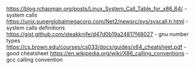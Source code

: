https://blog.rchapman.org/posts/Linux_System_Call_Table_for_x86_64/ - system calls
https://unix.superglobalmegacorp.com/Net2/newsrc/sys/syscall.h.html - system calls definitions
https://gist.github.com/steakknife/d47d0b19a24817f48027 - gnu number types
https://cs.brown.edu/courses/cs033/docs/guides/x64_cheatsheet.pdf - good cheatsheet
https://en.wikipedia.org/wiki/X86_calling_conventions - gcc calling convention
